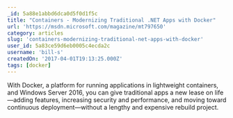 ```yaml
---
_id: 5a88e1abbd6dca0d5f0d1f5c
title: "Containers - Modernizing Traditional .NET Apps with Docker"
url: 'https://msdn.microsoft.com/magazine/mt797650'
category: articles
slug: 'containers-modernizing-traditional-net-apps-with-docker'
user_id: 5a83ce59d6eb0005c4ecda2c
username: 'bill-s'
createdOn: '2017-04-01T19:13:25.000Z'
tags: [docker]
---
```


With Docker, a platform for running applications in lightweight containers, and Windows Server 2016, you can give traditional apps a new lease on life—adding features, increasing security and performance, and moving toward continuous deployment—without a lengthy and expensive rebuild project.

